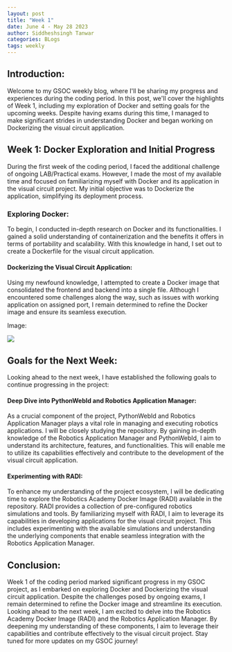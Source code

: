 ```yaml
---
layout: post
title: "Week 1"
date: June 4 - May 28 2023
author: Siddheshsingh Tanwar
categories: BLogs
tags: weekly
---
```


## Introduction:

Welcome to my GSOC weekly blog, where I'll be sharing my progress and experiences during the coding period. In this post, we'll cover the highlights of Week 1, including my exploration of Docker and setting goals for the upcoming weeks. Despite having exams during this time, I managed to make significant strides in understanding Docker and began working on Dockerizing the visual circuit application.

## Week 1: Docker Exploration and Initial Progress

During the first week of the coding period, I faced the additional challenge of ongoing LAB/Practical exams. However, I made the most of my available time and focused on familiarizing myself with Docker and its application in the visual circuit project. My initial objective was to Dockerize the application, simplifying its deployment process.

### Exploring Docker:

To begin, I conducted in-depth research on Docker and its functionalities. I gained a solid understanding of containerization and the benefits it offers in terms of portability and scalability. With this knowledge in hand, I set out to create a Dockerfile for the visual circuit application.

#### Dockerizing the Visual Circuit Application:

Using my newfound knowledge, I attempted to create a Docker image that consolidated the frontend and backend into a single file. Although I encountered some challenges along the way, such as issues with working application on assigned port, I remain determined to refine the Docker image and ensure its seamless execution.

Image:

![](https://hackmd.io/_uploads/rJY1ppWPn.png)


## Goals for the Next Week:

Looking ahead to the next week, I have established the following goals to continue progressing in the project:

#### Deep Dive into PythonWebId and Robotics Application Manager:

As a crucial component of the project, PythonWebId and Robotics Application Manager plays a vital role in managing and executing robotics applications. I will be closely studying the repository. By gaining in-depth knowledge of the Robotics Application Manager and PythonWebId, I aim to understand its architecture, features, and functionalities. This will enable me to utilize its capabilities effectively and contribute to the development of the visual circuit application.

#### Experimenting with RADI:

To enhance my understanding of the project ecosystem, I will be dedicating time to explore the Robotics Academy Docker Image (RADI) available in the repository. RADI provides a collection of pre-configured robotics simulations and tools. By familiarizing myself with RADI, I aim to leverage its capabilities in developing applications for the visual circuit project. This includes experimenting with the available simulations and understanding the underlying components that enable seamless integration with the Robotics Application Manager.

## Conclusion:

Week 1 of the coding period marked significant progress in my GSOC project, as I embarked on exploring Docker and Dockerizing the visual circuit application. Despite the challenges posed by ongoing exams, I remain determined to refine the Docker image and streamline its execution. Looking ahead to the next week, I am excited to delve into the Robotics Academy Docker Image (RADI) and the Robotics Application Manager. By deepening my understanding of these components, I aim to leverage their capabilities and contribute effectively to the visual circuit project. Stay tuned for more updates on my GSOC journey!
